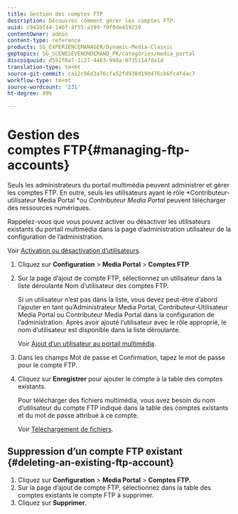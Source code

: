 ```yaml
---
title: Gestion des comptes FTP
description: Découvrez comment gérer les comptes FTP.
uuid: c9410f44-14bf-4f55-a199-f0f0de459219
contentOwner: admin
content-type: reference
products: SG_EXPERIENCEMANAGER/Dynamic-Media-Classic
geptopics: SG_SCENESEVENONDEMAND_PK/categories/media_portal
discoiquuid: d592f0a7-1c27-4463-998a-07351147da1d
translation-type: tm+mt
source-git-commit: ca12c96d3a76cfa52fd930d190476cb6fc4f4ac7
workflow-type: tm+mt
source-wordcount: '231'
ht-degree: 89%

---
```



# Gestion des comptes FTP{#managing-ftp-accounts}

Seuls les administrateurs du portail multimédia peuvent administrer et gérer les comptes FTP. En outre, seuls les utilisateurs ayant le rôle *Contributeur-utilisateur Media Portal *ou *Contributeur Media Portal* peuvent télécharger des ressources numériques.

Rappelez-vous que vous pouvez activer ou désactiver les utilisateurs existants du portail multimédia dans la page d’administration utilisateur de la configuration de l’administration.

Voir [Activation ou désactivation d’utilisateurs](administration-setup.md#activating_or_deactivating_users).

1. Cliquez sur **Configuration** > **Media Portal** > **Comptes FTP**.
1. Sur la page d’ajout de compte FTP, sélectionnez un utilisateur dans la liste déroulante Nom d’utilisateur des comptes FTP.

   Si un utilisateur n’est pas dans la liste, vous devez peut-être d’abord l’ajouter en tant qu’Administrateur Media Portal, Contributeur-Utilisateur Media Portal ou Contributeur Media Portal dans la configuration de l’administration. Après avoir ajouté l’utilisateur avec le rôle approprié, le nom d’utilisateur est disponible dans la liste déroulante.

   Voir [Ajout d’un utilisateur au portail multimédia](adding-media-portal-users.md#adding_a_media_portal_user).

1. Dans les champs Mot de passe et Confirmation, tapez le mot de passe pour le compte FTP.
1. Cliquez sur **Enregistrer** pour ajouter le compte à la table des comptes existants.

   Pour télécharger des fichiers multimédia, vous avez besoin du nom d’utilisateur du compte FTP indiqué dans la table des comptes existants et du mot de passe attribué à ce compte.

   Voir [Téléchargement de fichiers](uploading-files.md#uploading_files).

## Suppression d’un compte FTP existant  {#deleting-an-existing-ftp-account}

1. Cliquez sur **Configuration** > **Media Portal** > **Comptes FTP**.
1. Sur la page d’ajout de compte FTP, sélectionnez dans la table des comptes existants le compte FTP à supprimer.
1. Cliquez sur **Supprimer**.

